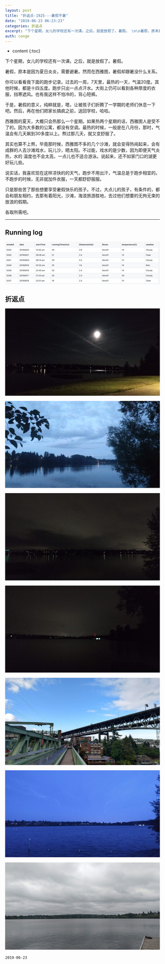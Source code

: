 ```yaml
---
layout: post
title: "折返点-1925---暑假不暑"
date: "2019-06-23 06:23:23"
categories: 折返点
excerpt: "下个星期，女儿的学校还有一次课。之后，就是放假了。暑假。 \n\n暑假，原本是因为夏日炎炎，需要避暑。然而在西雅图，暑假却跟暑没什么关系..."
auth: conge
---
```

* content
{:toc}

下个星期，女儿的学校还有一次课。之后，就是放假了。暑假。

暑假，原本是因为夏日炎炎，需要避暑。然而在西雅图，暑假却跟暑没什么关系。

你可以看看我下面的跑步记录。过去的一周，7天里，最热的一天，气温20度。其他时候，都是十四五度。跑步只出一点点汗水。大街上仍可以看到各种厚度的衣服，挡寒遮风。也有我这样不怕冷的，背心短裤。

于是，暑假的意义，纯粹就是，嗯，让被孩子们折腾了一学期的老师们休息一下吧。然后，再在他们把家长搞疯之前，送回学校，哈哈。

西雅图的夏天，大概只会热那么一个星期。如果热两个星期的话，西雅图人是受不了的。因为大多数的公寓，都没有空调。最热的时候，一般是在八月份，那时，气温会有几天飙到30多度以上。熬过那几天，就又变舒服了。

其实也算不上熬，毕竟那时候，西雅图不多的几个沙滩，就会变得热闹起来，会有成群的人去沙滩戏水，玩儿沙，晒太阳。不过能，戏水的是少数，因为即便天气炎热，水的 温度也不会太高，一点儿也不适合游泳。说起来，还不如家门口的湖更好玩儿些。

说实话，我喜欢现在这样凉快的的天气，跑步不用出汗，气温总是于跑步相宜的。不跑步的时候，无非就加件衣服，一天都舒舒服服。

只是那些苦了那些想要享受暑假快乐的孩子。不过，大点儿的孩子，有条件的，都会和朋友相约，去那有着阳光，沙滩，海浪旅游胜地，去过他们想要的无拘无束的放浪的假期。

各取所需吧。


--------

## Running log
![Week 26，2019](/assets/images/折返点/118382-579e34ae11497eca.png)

## 折返点

![20190616.jpg](/assets/images/折返点/118382-1a4dafb5b9d42a38.jpg)

![20190617.jpg](/assets/images/折返点/118382-af575ec620b76af1.jpg)


![20190618.jpg](/assets/images/折返点/118382-b8ab1bb56a9c99b9.jpg)

![20190619.jpg](/assets/images/折返点/118382-e6db304d33789243.jpg)

![20190620.jpg](/assets/images/折返点/118382-ffc95f8892ddc4bb.jpg)

![20190621.jpg](/assets/images/折返点/118382-095e1b591535cf8b.jpg)

![20190622.jpg](/assets/images/折返点/118382-873166e446a36099.jpg)

```
2019-06-23
```